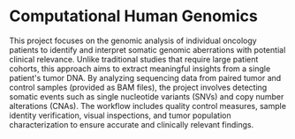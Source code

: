 # Computational Human Genomics

This project focuses on the genomic analysis of individual oncology patients to identify and interpret somatic genomic aberrations with potential clinical relevance. Unlike traditional studies that require large patient cohorts, this approach aims to extract meaningful insights from a single patient's tumor DNA. By analyzing sequencing data from paired tumor and control samples (provided as BAM files), the project involves detecting somatic events such as single nucleotide variants (SNVs) and copy number alterations (CNAs). The workflow includes quality control measures, sample identity verification, visual inspections, and tumor population characterization to ensure accurate and clinically relevant findings.
